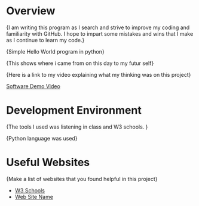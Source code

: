 # Overview

{I am writing this program as I search and strive to improve my coding and familiarity with GitHub. I hope to impart some mistakes and wins that I make as I continue to learn my code.}

{Simple Hello World program in python}

{This shows where i came from on this day to my futur self}

{Here is a link to my video explaining what my thinking was on this project}

[Software Demo Video](https://youtu.be/txIOX2W8Yhg)

# Development Environment

{The tools I used was listening in class and W3 schools. }

{Python language was used}

# Useful Websites

{Make a list of websites that you found helpful in this project}
* [W3 Schools](https://www.w3schools.com/python/default.asp)
* [Web Site Name](http://url.link.goes.here)
